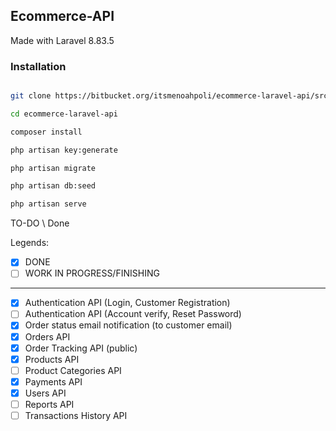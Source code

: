 ## Ecommerce-API

Made with Laravel 8.83.5

### Installation

```bash

git clone https://bitbucket.org/itsmenoahpoli/ecommerce-laravel-api/src/master/

cd ecommerce-laravel-api

composer install

php artisan key:generate

php artisan migrate

php artisan db:seed

php artisan serve

```

TO-DO \ Done

Legends:

-   [x] DONE
-   [ ] WORK IN PROGRESS/FINISHING

---

-   [x] Authentication API (Login, Customer Registration)
-   [ ] Authentication API (Account verify, Reset Password)
-   [x] Order status email notification (to customer email)
-   [x] Orders API
-   [x] Order Tracking API (public)
-   [x] Products API
-   [ ] Product Categories API
-   [x] Payments API
-   [x] Users API
-   [ ] Reports API
-   [ ] Transactions History API
